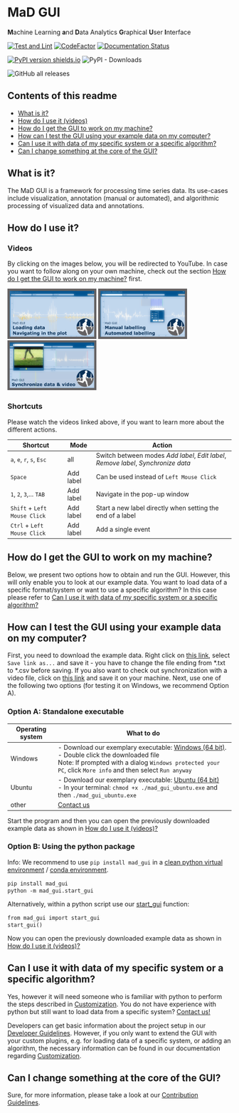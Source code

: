 # MaD GUI 
**M**achine Learning 
**a**nd 
**D**ata Analytics 
**G**raphical 
**U**ser 
**I**nterface

[![Test and Lint](https://github.com/mad-lab-fau/mad-gui/workflows/Test%20and%20Lint/badge.svg)](https://github.com/mad-lab-fau/mad-gui/actions/workflows/test_and_lint.yml)
[![CodeFactor](https://www.codefactor.io/repository/github/mad-lab-fau/mad-gui/badge/main)](https://www.codefactor.io/repository/github/mad-lab-fau/mad-gui/overview/main)
[![Documentation Status](https://readthedocs.org/projects/mad-gui/badge/?version=latest)](https://mad-gui.readthedocs.io/en/latest/?badge=latest)


[![PyPI version shields.io](https://img.shields.io/pypi/v/mad-gui)](https://pypi.org/project/mad-gui/)
![PyPI - Downloads](https://img.shields.io/pypi/dm/mad-gui)

![GitHub all releases](https://img.shields.io/github/downloads/mad-lab-fau/mad-gui/total?style=social)





## Contents of this readme
- [What is it?](#what-is-it)
- [How do I use it (videos)](#how-do-i-use-it-videos)
- [How do I get the GUI to work on my machine?](#how-do-i-get-the-gui-to-work-on-my-machine)
- [How can I test the GUI using your example data on my computer?](#how-can-i-test-the-gui-using-your-example-data-on-my-computer)
- [Can I use it with data of my specific system or a specific algorithm?](#can-i-use-it-with-data-of-my-specific-system-or-a-specific-algorithm)
- [Can I change something at the core of the GUI?](#can-i-change-something-at-the-core-of-the-gui)


##  What is it?
The MaD GUI is a framework for processing time series data.
Its use-cases include visualization, annotation (manual or automated), and algorithmic processing of visualized data and annotations.

## How do I use it?
### Videos
By clicking on the images below, you will be redirected to YouTube. In case you want to follow along on your own machine, check out the section [How do I get the GUI to work on my machine?](#how-do-i-get-the-gui-to-work-on-my-machine) first.

[<img src="./docs/_static/images/video_thumbnails/loading_and_navigating.png" width="200px">](https://www.youtube.com/watch?v=akxcuFOesC8 "MaD GUI - Loading data and navigating in the plot")
[<img src="./docs/_static/images/video_thumbnails/annotations.png" width="200px">](https://www.youtube.com/watch?v=VWQKYRRRGVA "MaD GUI - Labelling data manually or using an algorithm")
[<img src="./docs/_static/images/video_thumbnails/sync.png" width="200px">](https://www.youtube.com/watch?v=-GI5agFOPRM "MaD GUI - Synchronize video and sensor data")

### Shortcuts
Please watch the videos linked above, if you want to learn more about the different actions.

| Shortcut                     | Mode          | Action |
|------------------------------|---------------|-------|
| `a`, `e`, `r`, `s`, `Esc`    | all           | Switch between modes *Add label*, *Edit label*, *Remove label*, *Synchronize data*|
| `Space`                      | Add label     | Can be used instead of `Left Mouse Click` |
| `1`, `2`, `3`,... `TAB`      | Add label     | Navigate in the pop-up window |
| `Shift` + `Left Mouse Click` | Add label     | Start a new label directly when setting the end of a label |
| `Ctrl` + `Left Mouse Click`  | Add label     | Add a single event |

## How do I get the GUI to work on my machine?
Below, we present two options how to obtain and run the GUI.
However, this will only enable you to look at our example data.
You want to load data of a specific format/system or want to use a specific algorithm? 
In this case please refer to [Can I use it with data of my specific system or a specific algorithm?](#can-i-use-it-with-data-of-my-specific-system-or-a-specific-algorithm)

## How can I test the GUI using your example data on my computer?

First, you need to download the example data.
Right click on [this link](https://github.com/mad-lab-fau/mad-gui/raw/main/example_data/sensor_data.csv), select `Save link as...` and save it - you have to change the file ending from \*.txt to \*.csv before saving.
If you also want to check out synchronization with a video file, click on [this link](https://github.com/mad-lab-fau/mad-gui/releases/download/v0.2.0-alpha.1/video.mp4) and save it on your machine. Next, use one of the following two options (for testing it on Windows, we recommend Option A).

### Option A: Standalone executable

| Operating system       | What to do                                        |
|------------------------|---------------------------------------------------|
| Windows                | - Download our exemplary executable: [Windows (64 bit)](https://github.com/mad-lab-fau/mad-gui/releases/download/v0.2.0-alpha.1/mad_gui.exe). <br /> - Double click the downloaded file <br /> Note: If prompted with a dialog `Windows protected your PC`, click `More info` and then select `Run anyway` |
| Ubuntu                 | - Download our exemplary executable: [Ubuntu (64 bit)](https://github.com/mad-lab-fau/mad-gui/releases/download/v0.2.0-alpha.5/mad_gui_ubuntu.exe) <br /> - In your terminal: `chmod +x ./mad_gui_ubuntu.exe` and then `./mad_gui_ubuntu.exe` 
| other                  | [Contact us](mailto:malte.ollenschlaeger@fau.de)  

Start the program and then you can open the previously downloaded example data as shown in [How do I use it (videos)?](#how-do-i-use-it-videos)

### Option B: Using the python package

Info: We recommend to use `pip install mad_gui` in a [clean python virtual environment](https://docs.python.org/3/library/venv.html#creating-virtual-environments) / [conda environment](https://docs.python.org/3/library/venv.html#creating-virtual-environments).

```
pip install mad_gui
python -m mad_gui.start_gui
```

Alternatively, within a python script use our [start_gui](https://github.com/mad-lab-fau/mad-gui/blob/main/mad_gui/start_gui.py#L40) 
function: 

```
from mad_gui import start_gui
start_gui()
```

Now you can open the previously downloaded example data as shown in [How do I use it (videos)?](#how-do-i-use-it-videos)

## Can I use it with data of my specific system or a specific algorithm?
Yes, however it will need someone who is familiar with python to perform the steps described in [Customization](https://mad-gui.readthedocs.io/en/latest/customization.html).
You do not have experience with python but still want to load data from a specific system? [Contact us!](mailto:malte.ollenschlaeger@fau.de)

Developers can get basic information about the project setup in our [Developer Guidelines](https://mad-gui.readthedocs.io/en/latest/developer_guidelines.html).
However, if you only want to extend the GUI with your custom plugins, e.g. for loading data of a specific system,
or adding an algorithm, the necessary information can be found in our documentation regarding [Customization](https://mad-gui.readthedocs.io/en/latest/customization.html).

## Can I change something at the core of the GUI?
Sure, for more information, please take a look at our [Contribution Guidelines](https://mad-gui.readthedocs.io/en/latest/contribution_guidelines.html#contribution-guidelines).
